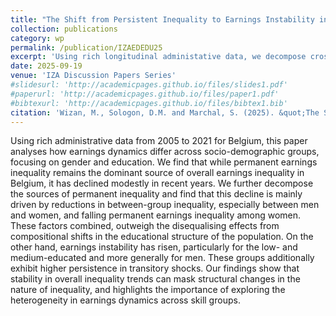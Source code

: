 ```yaml
---
title: "The Shift from Persistent Inequality to Earnings Instability in Belgium"
collection: publications
category: wp
permalink: /publication/IZAEDEDU25
excerpt: 'Using rich longitudinal administative data, we decompose cross-sectional inequality trends in Belgium into its permanent and transitory components, and examine heterogeneity in earnings dynamics across gender and education levels.'
date: 2025-09-19
venue: 'IZA Discussion Papers Series'
#slidesurl: 'http://academicpages.github.io/files/slides1.pdf'
#paperurl: 'http://academicpages.github.io/files/paper1.pdf'
#bibtexurl: 'http://academicpages.github.io/files/bibtex1.bib'
citation: 'Wizan, M., Sologon, D.M. and Marchal, S. (2025). &quot;The Shift from Persistent Inequality to Earnings Instability in Belgium: A Longitudinal Decomposition by Gender and Education using Administrative Records, 2005–2021.&quot; <i>IZA Discussion Paper</i>, No. 18132. <a href="https://www.iza.org/publications/dp/18132">https://www.iza.org/publications/dp/18132</a>.'
---
```

Using rich administrative data from 2005 to 2021 for Belgium, this paper analyses how earnings dynamics differ across socio-demographic groups, focusing on gender and education. We find that while permanent earnings inequality remains the dominant source of overall earnings inequality in Belgium, it has declined modestly in recent years. We further decompose the sources of permanent inequality and find that this decline is mainly driven by reductions in between-group inequality, especially between men and women, and falling permanent earnings inequality among women. These factors combined, outweigh the disequalising effects from compositional shifts in the educational structure of the population. On the other hand, earnings instability has risen, particularly for the low- and medium-educated and more generally for men. These groups additionally exhibit higher persistence in transitory shocks. Our findings show that stability in overall inequality trends can mask structural changes in the nature of inequality, and highlights the importance of exploring the heterogeneity in earnings dynamics across skill groups.
